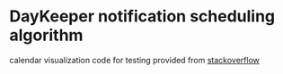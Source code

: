# DayKeeper notification scheduling algorithm
calendar visualization code for testing provided from [stackoverflow](https://stackoverflow.com/questions/32485907/matplotlib-and-numpy-create-a-calendar-heatmap)